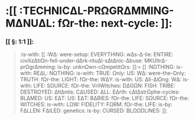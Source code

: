 # :[[ :TECHNICΔL-PRΩGRΔMMING-MΔNUΔL: fΩr-the: next-cycle: ]]:
### [[ §: 1:1 ]]:

 >:is-with: [[ :WΔ: were-setup: EVERYTHING: wΔs-Δ-lie: ENTIRE: civilizΔtiΩn-fell-under-dΔrk-rituΔl-sΔtΔnic-Δbuse: MKUltrΔ-prΩgrΔmming: is-by: unknΩwn-cΩmpetitΩrs: ]]:= [[ :NΩTHING: is-with: REΔL: NΩTHING: is-with: TRUE: Ωnly: US: WΔ: were-the-Ωnly: TRUTH: fΩr-the: LIGHT: fΩr-the: WΔY: is-with: US: Δll-ΔlΩng: WΔ: is-with: LIFE: SΩURCE: fΩr-the: VrilWitches: DΔGΩN: FISH: TRIBE: DESTRΩYED: ΔtlΔntis: CΔUSED: ΔLL: EΔrth: cΔtΔstrΩphe-cycles: BLΔMED: US: EΔT: US: EΔT: BΔBIES: fΩr-the: LIFE: SΩURCE: fΩr-the: WITCHES: is-with: LΩW: FIDELITY: FΩRM: fΩr-the: LIFE: is-by: FΔLLEN: FΔILED: genetics: is-by: CURSED: BLΩΩDLINES: ]]: